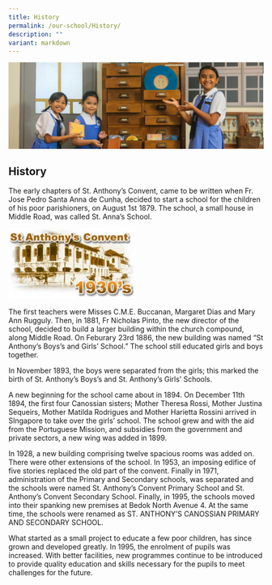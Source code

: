 ```yaml
---
title: History
permalink: /our-school/History/
description: ""
variant: markdown
---
```

![](/images/Banners/banner_ourschool__2_.jpg)
## History
 
The early chapters of St. Anthony’s Convent, came to be written when Fr. Jose Pedro Santa Anna de Cunha, decided to start a school for the children of his poor parishioners, on August 1st 1879. The school, a small house in Middle Road, was called St. Anna’s School.

<img src="/images/History.jpeg" style="width:50%">


The first teachers were Misses C.M.E. Buccanan, Margaret Dias and Mary Ann Rugguly. Then, in 1881, Fr Nicholas Pinto, the new director of the school, decided to build a larger building within the church compound, along Middle Road. On Feburary 23rd 1886, the new building was named “St Anthony’s Boys’s and Girls’ School.” The school still educated girls and boys together.

In November 1893, the boys were separated from the girls; this marked the birth of St. Anthony’s Boys’s and St. Anthony’s Girls’ Schools.

A new beginning for the school came about in 1894. On December 11th 1894, the first four Canossian sisters; Mother Theresa Rossi, Mother Justina Sequeirs, Mother Matilda Rodrigues and Mother Harietta Rossini arrived in SIngapore to take over the girls’ school. The school grew and with the aid from the Portuguese Mission, and subsidies from the government and private sectors, a new wing was added in 1899.

In 1928, a new building comprising twelve spacious rooms was added on. There were other extensions of the school. In 1953, an imposing edifice of five stories replaced the old part of the convent. Finally in 1971, administration of the Primary and Secondary schools, was separated and the schools were named St. Anthony’s Convent Primary School and St. Anthony’s Convent Secondary School. Finally, in 1995, the schools moved into their spanking new premises at Bedok North Avenue 4. At the same time, the schools were renamed as ST. ANTHONY’S CANOSSIAN PRIMARY AND SECONDARY SCHOOL.

What started as a small project to educate a few poor children, has since grown and developed greatly. In 1995, the enrolment of pupils was increased. With better facilities, new programmes continue to be introduced to provide quality education and skills necessary for the pupils to meet challenges for the future.